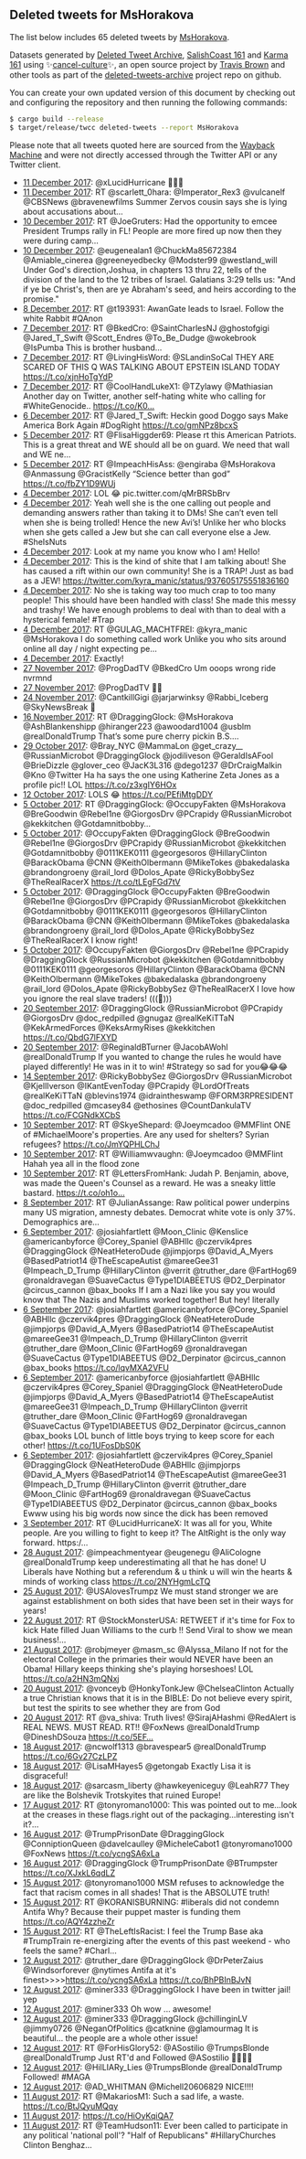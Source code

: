 ## Deleted tweets for MsHorakova

The list below includes 65 deleted tweets by
[MsHorakova](https://twitter.com/MsHorakova).



Datasets generated by [Deleted Tweet Archive](https://twitter.com/deletedtweet161), 
[SalishCoast 161](https://twitter.com/SalishCoastA) and [Karma 161](https://twitter.com/KarmaOneSixOne) 
using ✨[cancel-culture](https://github.com/travisbrown/cancel-culture)✨, an open source project by 
[Travis Brown](https://twitter.com/travisbrown) and other tools as part of the 
[deleted-tweets-archive](https://github.com/salcoast/deleted-tweets-archive/) project repo on github.

You can create your own updated version of this document by checking out and configuring the
repository and then running the following commands:

```bash
$ cargo build --release
$ target/release/twcc deleted-tweets --report MsHorakova
```

Please note that all tweets quoted here are sourced from the
[Wayback Machine](https://web.archive.org) and were not directly accessed through the Twitter API or
any Twitter client.

* [11 December 2017](https://web.archive.org/web/20171211092232/https://twitter.com/MsHorakova/status/940149793896239104): @xLucidHurricane 🤦🏼‍♀️
* [11 December 2017](https://web.archive.org/web/20171211091601/https://twitter.com/MsHorakova/status/940148153948557313): RT @scarlett_0hara: @Imperator_Rex3 @vulcanelf @CBSNews @bravenewfilms Summer Zervos cousin says she is lying about accusations about… 
* [10 December 2017](https://web.archive.org/web/20171210135651/https://twitter.com/MsHorakova/status/939856440067608577): RT @JoeGruters: Had the opportunity to emcee President Trumps rally in FL!  People are more fired up now then they were during camp… 
* [10 December 2017](https://web.archive.org/web/20171210015607/https://twitter.com/MsHorakova/status/939675061589553153): @eugenealan1 @ChuckMa85672384 @Amiable_cinerea @greeneyedbecky @Modster99 @westland_will Under God's direction,Joshua, in chapters 13 thru 22, tells of the division of the land to the 12 tribes of Israel. Galatians 3:29 tells us: "And if ye be Christ's, then are ye Abraham's seed, and heirs according to the promise."
* [ 8 December 2017](https://web.archive.org/web/20171208212938/https://twitter.com/MsHorakova/status/939245611026649089): RT @t193931: AwanGate leads to Israel. Follow the white Rabbit #QAnon
* [ 7 December 2017](https://web.archive.org/web/20171207221622/https://twitter.com/MsHorakova/status/938894983981076480): RT @BkedCro: @SaintCharlesNJ @ghostofgigi @Jared_T_Swift @Scott_Endres @To_Be_Dudge @wokebrook @IsPumba This is brother husband… 
* [ 7 December 2017](https://web.archive.org/web/20171207032623/https://twitter.com/MsHorakova/status/938610614351511553): RT @LivingHisWord: @SLandinSoCal THEY ARE SCARED OF THIS Q WAS TALKING ABOUT EPSTEIN ISLAND TODAY https://t.co/xjnHoTgYdP
* [ 7 December 2017](https://web.archive.org/web/20171207004034/https://twitter.com/MsHorakova/status/938568885208473600): RT @CoolHandLukeX1: @TZylawy @Mathiasian Another day on Twitter, another self-hating white who calling for #WhiteGenocide.. https://t.co/K0…
* [ 6 December 2017](https://web.archive.org/web/20171206100735/https://twitter.com/MsHorakova/status/938349191792771072): RT @Jared_T_Swift: Heckin good Doggo says  Make America Bork Again #DogRight https://t.co/gmNPz8bcxS
* [ 5 December 2017](https://web.archive.org/web/20171205224614/https://twitter.com/MsHorakova/status/938177724455165952): RT @FlisaHiggder69: Please rt this American Patriots. This is a great threat and WE should all be on guard. We need that wall and WE ne… 
* [ 5 December 2017](https://web.archive.org/web/20171205001417/https://twitter.com/MsHorakova/status/937837495059865600): RT @ImpeachHisAss: @engiraba @MsHorakova @Anmassung @GracistKelly “Science better than god”  https://t.co/fbZY1D9WUj
* [ 4 December 2017](https://web.archive.org/web/20171204103654/https://twitter.com/MsHorakova/status/937605553320103936): LOL 😂 pic.twitter.com/qMrBRSbBrv
* [ 4 December 2017](https://web.archive.org/web/20171204103654/https://twitter.com/MsHorakova/status/937605553320103936): Yeah well she is the one calling out people and demanding answers rather than taking it to DMs! She can’t even tell when she is being trolled! Hence the new Avi’s! Unlike her who blocks when she gets called a Jew but she can call everyone else a Jew.  #SheIsNuts
* [ 4 December 2017](https://web.archive.org/web/20171204103656/https://twitter.com/MsHorakova/status/937603891964755968): Look at my name you know who I am! Hello!
* [ 4 December 2017](https://web.archive.org/web/20171204103654/https://twitter.com/MsHorakova/status/937605553320103936): This is the kind of shite that I am talking about! She has caused a rift within our own community! She is a TRAP! Just as bad as a JEW!  https://twitter.com/kyra_manic/status/937605175551836160
* [ 4 December 2017](https://web.archive.org/web/20171204103656/https://twitter.com/MsHorakova/status/937603891964755968): No she is taking way too much crap to too many people! This should have been handled with class! She made this messy and trashy! We have enough problems to deal with than to deal with a hysterical female!  #Trap
* [ 4 December 2017](https://web.archive.org/web/20171204084308/https://twitter.com/MsHorakova/status/937603163514839040): RT @GULAG_MACHTFREI: @kyra_manic @MsHorakova I do something called work   Unlike you who sits around online all day / night expecting pe… 
* [ 4 December 2017](https://web.archive.org/web/20171204103650/https://twitter.com/MsHorakova/status/937597301257773056): Exactly!
* [27 November 2017](https://web.archive.org/web/20171127102203/https://twitter.com/MsHorakova/status/935091341641449472): @ProgDadTV @BkedCro Um ooops wrong ride nvrmnd
* [27 November 2017](https://web.archive.org/web/20171127095235/https://twitter.com/MsHorakova/status/935083926120366080): @ProgDadTV 👀😳
* [24 November 2017](https://web.archive.org/web/20171124210026/https://twitter.com/MsHorakova/status/934164832466624512): @CantkillGigi @jarjarwinksy @Rabbi_Iceberg @SkyNewsBreak 👀
* [16 November 2017](https://web.archive.org/web/20171116080953/https://twitter.com/MsHorakova/status/931071814272294912): RT @DraggingGlock: @MsHorakova @AshBlankenshipp @hiranger223 @awoodard1004 @usblm @realDonaldTrump That’s some pure cherry pickin B.S.… 
* [29 October 2017](https://web.archive.org/web/20171029174034/https://twitter.com/MsHorakova/status/924692449871593472): @Bray_NYC @MammaLon @get_crazy__ @RussianMicrobot @DraggingGlock @jodiliveson @GeraldIsAFool @BrieDizzle @glover_ceo @JacK3L316 @dego1237 @DrCraigMalkin @Kno @Twitter Ha ha says the one using Katherine Zeta Jones as a profile pic!! LOL https://t.co/z3xgIY6HOx
* [12 October 2017](https://web.archive.org/web/20171012211849/https://twitter.com/MsHorakova/status/918586780563181568): LOLS 😂 https://t.co/PEfiMtgDDY
* [ 5 October 2017](https://web.archive.org/web/20171005075352/https://twitter.com/MsHorakova/status/915847493191131137): RT @DraggingGlock: @OccupyFakten @MsHorakova @BreGoodwin @Rebel1ne @GiorgosDrv @PCrapidy @RussianMicrobot @kekkitchen @Gotdamnitbobby… 
* [ 5 October 2017](https://web.archive.org/web/20171005074637/https://twitter.com/MsHorakova/status/915845668685656064): @OccupyFakten @DraggingGlock @BreGoodwin @Rebel1ne @GiorgosDrv @PCrapidy @RussianMicrobot @kekkitchen @Gotdamnitbobby @0111KEK0111 @georgesoros @HillaryClinton @BarackObama @CNN @KeithOlbermann @MikeTokes @bakedalaska @brandongroeny @rail_lord @Dolos_Apate @RickyBobbySez @TheRealRacerX  https://t.co/tLEgFGd7tV
* [ 5 October 2017](https://web.archive.org/web/20171005074213/https://twitter.com/MsHorakova/status/915844561402032128): @DraggingGlock @OccupyFakten @BreGoodwin @Rebel1ne @GiorgosDrv @PCrapidy @RussianMicrobot @kekkitchen @Gotdamnitbobby @0111KEK0111 @georgesoros @HillaryClinton @BarackObama @CNN @KeithOlbermann @MikeTokes @bakedalaska @brandongroeny @rail_lord @Dolos_Apate @RickyBobbySez @TheRealRacerX I know right!
* [ 5 October 2017](https://web.archive.org/web/20171005070558/https://twitter.com/MsHorakova/status/915835438778249216): @OccupyFakten @GiorgosDrv @Rebel1ne @PCrapidy @DraggingGlock @RussianMicrobot @kekkitchen @Gotdamnitbobby @0111KEK0111 @georgesoros @HillaryClinton @BarackObama @CNN @KeithOlbermann @MikeTokes @bakedalaska @brandongroeny @rail_lord @Dolos_Apate @RickyBobbySez @TheRealRacerX I love how you ignore the real slave traders! (((👃)))
* [20 September 2017](https://web.archive.org/web/20170920195354/https://twitter.com/MsHorakova/status/910592877528416257): @DraggingGlock @RussianMicrobot @PCrapidy @GiorgosDrv @doc_redpilled @gnugaz @realKeKiTTaN @KekArmedForces @KeksArmyRises @kekkitchen  https://t.co/QbdG7lFXYD
* [20 September 2017](https://web.archive.org/web/20170920043410/https://twitter.com/MsHorakova/status/910361419077570563): @ReginaldBTurner @JacobAWohl @realDonaldTrump If you wanted to change the rules he would have played differently! He was in it to win! #Strategy so sad for you😂😂😂
* [14 September 2017](https://web.archive.org/web/20170914015941/https://twitter.com/MsHorakova/status/908148214871744513): @RickyBobbySez @GiorgosDrv @RussianMicrobot @KjellIverson @IKantEvenToday @PCrapidy @LordOfTreats @realKeKiTTaN @blevins1974 @idraintheswamp @FORM3RPRESIDENT @doc_redpilled @mcasey84 @ethosines @CountDankulaTV  https://t.co/FCGNdkXCbS
* [10 September 2017](https://web.archive.org/web/20170910234728/https://twitter.com/MsHorakova/status/907027777852809216): RT @SkyeShepard: @Joeymcadoo @MMFlint ONE of #MichaelMoore's properties. Are any used for shelters? Syrian refugees? https://t.co/JmYQPHLChJ
* [10 September 2017](https://web.archive.org/web/20170910234647/https://twitter.com/MsHorakova/status/907027605915709440): RT @Williamwvaughn: @Joeymcadoo @MMFlint Hahah yea all in the flood zone
* [10 September 2017](https://web.archive.org/web/20170910224103/https://twitter.com/MsHorakova/status/907011063547174913): RT @LettersFromHank: Judah P. Benjamin, above, was made the Queen's Counsel as a reward.  He was a sneaky little bastard. https://t.co/oh1o…
* [ 8 September 2017](https://web.archive.org/web/20170908032841/https://twitter.com/MsHorakova/status/905996285252997120): RT @JulianAssange: Raw political power underpins many US migration, amnesty debates. Democrat white vote is only 37%. Demographics are… 
* [ 6 September 2017](https://web.archive.org/web/20170906025646/https://twitter.com/MsHorakova/status/905263477438033921): @josiahfartlett @Moon_Clinic @Kenslice @americanbyforce @Corey_Spaniel @ABHllc @czervik4pres @DraggingGlock @NeatHeteroDude @jimpjorps @David_A_Myers @BasedPatriot14 @TheEscapeAutist @mareeGee31 @Impeach_D_Trump @HillaryClinton @verrit @truther_dare @FartHog69 @ronaldravegan @SuaveCactus @Type1DIABEETUS @D2_Derpinator @circus_cannon @bax_books If I am a Nazi like you say you would know that The Nazis and Muslims worked together! But hey! literally
* [ 6 September 2017](https://web.archive.org/web/20170906023921/https://twitter.com/MsHorakova/status/905259094415630337): @josiahfartlett @americanbyforce @Corey_Spaniel @ABHllc @czervik4pres @DraggingGlock @NeatHeteroDude @jimpjorps @David_A_Myers @BasedPatriot14 @TheEscapeAutist @mareeGee31 @Impeach_D_Trump @HillaryClinton @verrit @truther_dare @Moon_Clinic @FartHog69 @ronaldravegan @SuaveCactus @Type1DIABEETUS @D2_Derpinator @circus_cannon @bax_books  https://t.co/lqvMXA2VFU
* [ 6 September 2017](https://web.archive.org/web/20170906015958/https://twitter.com/MsHorakova/status/905249183270969345): @americanbyforce @josiahfartlett @ABHllc @czervik4pres @Corey_Spaniel @DraggingGlock @NeatHeteroDude @jimpjorps @David_A_Myers @BasedPatriot14 @TheEscapeAutist @mareeGee31 @Impeach_D_Trump @HillaryClinton @verrit @truther_dare @Moon_Clinic @FartHog69 @ronaldravegan @SuaveCactus @Type1DIABEETUS @D2_Derpinator @circus_cannon @bax_books LOL bunch of little boys trying to keep score for each other! https://t.co/1UFosDbS0K
* [ 6 September 2017](https://web.archive.org/web/20170906001515/https://twitter.com/MsHorakova/status/905222830450765825): @josiahfartlett @czervik4pres @Corey_Spaniel @DraggingGlock @NeatHeteroDude @ABHllc @jimpjorps @David_A_Myers @BasedPatriot14 @TheEscapeAutist @mareeGee31 @Impeach_D_Trump @HillaryClinton @verrit @truther_dare @Moon_Clinic @FartHog69 @ronaldravegan @SuaveCactus @Type1DIABEETUS @D2_Derpinator @circus_cannon @bax_books Ewww using his big words now since the dick has been removed
* [ 3 September 2017](https://web.archive.org/web/20170903215133/https://twitter.com/MsHorakova/status/904461891442925568): RT @LucidHurricaneX: It was all for you, White people. Are you willing to fight to keep it?   The AltRight is the only way forward. https:/…
* [28 August 2017](https://web.archive.org/web/20170828035026/https://twitter.com/MsHorakova/status/902015492298297345): @impeachmentyear @eugenegu @AliCologne @realDonaldTrump keep underestimating all that he has done! U Liberals have Nothing but a referendum &amp; u think u will win the hearts &amp; minds of working class https://t.co/2NYHgmLcTQ
* [25 August 2017](https://web.archive.org/web/20170825005245/https://twitter.com/MsHorakova/status/900883613230563328): @USAlovesTrumpz We must stand stronger we are against establishment on both sides that have been set in their ways for years!
* [22 August 2017](https://web.archive.org/web/20170822204332/https://twitter.com/MsHorakova/status/900096120075894784): RT @StockMonsterUSA: RETWEET if it's time for Fox to kick Hate filled Juan Williams to the curb !! Send Viral to show we mean business!… 
* [21 August 2017](https://web.archive.org/web/20170821051201/https://twitter.com/MsHorakova/status/899499308365488128): @robjmeyer @masm_sc @Alyssa_Milano If not for the electoral College in the primaries their would NEVER have been an Obama! Hillary keeps thinking she's playing horseshoes! LOL https://t.co/a2HN3mQNxj
* [20 August 2017](https://web.archive.org/web/20170820064709/https://twitter.com/MsHorakova/status/899160861603897344): @vonceyb @HonkyTonkJew @ChelseaClinton Actually a true Christian knows that it is in the BIBLE: Do not believe every spirit, but test the spirits to see whether they are from God
* [20 August 2017](https://web.archive.org/web/20170820060624/https://twitter.com/MsHorakova/status/899150606517944324): RT @va_shiva: Truth lives! @SirajAHashmi @RedAlert is REAL NEWS.  MUST READ.  RT!! @FoxNews @realDonaldTrump @DineshDSouza https://t.co/5EF…
* [18 August 2017](https://web.archive.org/web/20170818060516/https://twitter.com/MsHorakova/status/898425545586692097): @ncwolf1313 @bravespear5 @realDonaldTrump  https://t.co/6Gv27CzLPZ
* [18 August 2017](https://web.archive.org/web/20170818050330/https://twitter.com/MsHorakova/status/898410001500221441): @LisaMHayes5 @getongab Exactly Lisa it is disgraceful!
* [18 August 2017](https://web.archive.org/web/20170818040810/https://twitter.com/MsHorakova/status/898396076406788097): @sarcasm_liberty @hawkeyeniceguy @LeahR77 They are like the Bolshevik Trotskyites that ruined Europe!
* [17 August 2017](https://web.archive.org/web/20170817020802/https://twitter.com/MsHorakova/status/898003455989620736): RT @tonyromano1000: This was pointed out to me...look at the creases in these flags.right out of the packaging...interesting isn't it?… 
* [16 August 2017](https://web.archive.org/web/20170816162635/https://twitter.com/MsHorakova/status/897857129310068736): @TrumpPrisonDate @DraggingGlock @ConniptionQueen @davelcaulley @MicheleCabot1 @tonyromano1000 @FoxNews https://t.co/ycngSA6xLa
* [16 August 2017](https://web.archive.org/web/20170816162336/https://twitter.com/MsHorakova/status/897856378538254337): @DraggingGlock @TrumpPrisonDate @BTrumpster  https://t.co/XJxkL6qdLZ
* [15 August 2017](https://web.archive.org/web/20170815174329/https://twitter.com/MsHorakova/status/897514093971505152): @tonyromano1000 MSM refuses to acknowledge the fact that racism comes in all shades! That is the ABSOLUTE truth!
* [15 August 2017](https://web.archive.org/web/20170815100946/https://twitter.com/MsHorakova/status/897399912404353024): RT @KORANISBURNING: #liberals did not condemn Antifa Why? Because their puppet master is funding them https://t.co/AQY4zzheZr
* [15 August 2017](https://web.archive.org/web/20170815072705/https://twitter.com/MsHorakova/status/897358971832381441): RT @TheLeftIsRacist: I feel the Trump Base aka #TrumpTrain re-energizing after the events of this past weekend - who feels the same? #Charl…
* [12 August 2017](https://web.archive.org/web/20170812234218/https://twitter.com/MsHorakova/status/896517229541339136): @truther_dare @DraggingGlock @DrPeterZaius @Windsorforever @nytimes Antifa at it's finest&gt;&gt;&gt;&gt;https://t.co/ycngSA6xLa https://t.co/BhPBInBJvN
* [12 August 2017](https://web.archive.org/web/20170812073741/https://twitter.com/MsHorakova/status/896274475817160704): @miner333 @DraggingGlock I have been in twitter jail! yep
* [12 August 2017](https://web.archive.org/web/20170812064808/https://twitter.com/MsHorakova/status/896262006134767616): @miner333 Oh wow ... awesome!
* [12 August 2017](https://web.archive.org/web/20170812063814/https://twitter.com/MsHorakova/status/896259514709807104): @miner333 @DraggingGlock @chillinginLV @jimmy0726 @NeganOfPolitics @catknine @glamourmag It is beautiful... the people are a whole other issue!
* [12 August 2017](https://web.archive.org/web/20170812013734/https://twitter.com/MsHorakova/status/896183849452879872): RT @ForHisGlory52: @ASostilio @TrumpsBlonde @realDonaldTrump Just RT'd and Followed @ASostilio  🚂🚃💨💨
* [12 August 2017](https://web.archive.org/web/20170812013557/https://twitter.com/MsHorakova/status/896183442618040320): @HilLIARy_Lies @TrumpsBlonde @realDonaldTrump Followed! #MAGA
* [12 August 2017](https://web.archive.org/web/20170812010531/https://twitter.com/MsHorakova/status/896175783806246912): @AD_WHITMAN @Michell20606829 NICE!!!!
* [11 August 2017](https://web.archive.org/web/20170811112742/https://twitter.com/MsHorakova/status/895969973528649730): RT @MakariosM1: Such a sad life, a waste. https://t.co/BtJQyuMQqy
* [11 August 2017](https://web.archive.org/web/20170811094406/https://twitter.com/MsHorakova/status/895943901734817793): https://t.co/HiOyKqiQA7
* [11 August 2017](https://web.archive.org/web/20170811052857/https://twitter.com/MsHorakova/status/895879691126554624): RT @TeamHudson11: Ever been called to participate in any political 'national poll'?  "Half of Republicans" #HillaryChurches Clinton Benghaz…

